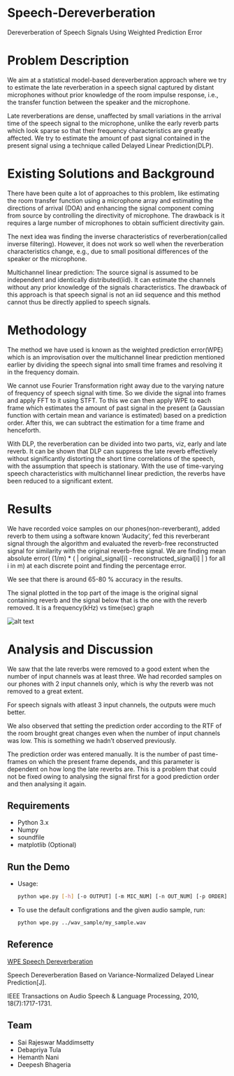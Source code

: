 # Speech-Dereverberation
Dereverberation of Speech Signals Using Weighted Prediction Error
# Problem Description

We aim at a statistical model-based dereverberation approach where we try to estimate the late reverberation in a speech signal captured by distant microphones without prior knowledge of the room impulse response, i.e., the transfer function between the speaker and the microphone.


Late reverberations are dense, unaffected by small variations in the arrival time of the speech signal to the microphone, unlike the early reverb parts which look sparse so that their frequency characteristics are greatly affected. We try to estimate the amount of past signal contained in the present signal using a technique called Delayed Linear Prediction(DLP). 

# Existing Solutions and Background

There have been quite a lot of approaches to this problem, like estimating the room transfer function using a microphone array and estimating the directions  of arrival (DOA) and enhancing the signal component coming from source by controlling the directivity of microphone. The drawback is it requires a large number of microphones to obtain sufficient directivity gain.



The next idea was  finding the inverse characteristics of reverberation(called inverse filtering). However, it does not work so well when the reverberation characteristics change, e.g., due to small positional differences of the speaker or the microphone. 



Multichannel linear prediction: The source signal is assumed to be independent and identically distributed(iid). It can estimate the channels without any prior knowledge of the signals characteristics. The drawback of this approach is that speech signal is not an iid sequence and this method cannot thus be directly applied to speech signals.

# Methodology

The method we have used is known as the  weighted prediction error(WPE) which is an improvisation over the multichannel linear prediction mentioned earlier by dividing the speech signal into small time frames and resolving it in the frequency domain. 


We cannot use Fourier Transformation right away due to the varying nature of frequency of speech signal with time. So we divide the signal into frames and apply FFT to it using STFT. To this we can then apply WPE to each frame which estimates the amount of past signal in the present (a Gaussian function with certain mean and variance is estimated) based on a prediction order. After this, we can subtract the estimation for a time frame and henceforth.



With DLP, the reverberation can be divided into two parts, viz, early and late reverb. It can be shown that DLP can suppress the late reverb effectively without significantly distorting the short time correlations of the speech, with the assumption that speech is stationary. With the use of time-varying speech characteristics with multichannel linear prediction, the reverbs have been reduced to a significant extent.


# Results

We have recorded voice samples on our phones(non-reverberant), added reverb to them using a software known ‘Audacity’, fed this reverberant signal through the algorithm and evaluated the reverb-free reconstructed signal for similarity with the original reverb-free signal. We are finding mean absolute error( (1/m) * ( | original_signal[i] - reconstructed_signal[i] | ) for all i in m) at each discrete point and finding the percentage error.



We see that there is around 65-80 % accuracy in the results.



The signal plotted in the top part of the image is the original signal containing reverb and the signal below that is the one with the 
reverb removed. It is a frequency(kHz) vs time(sec) graph

![alt text](https://github.com/mrajeswarasai/Speech-Dereverberation/blob/master/graph.png)

# Analysis and Discussion

We saw that the late reverbs were removed to a good extent when the number of input channels was at least three. We had recorded samples on our phones with 2 input channels only, which is why the reverb was not removed to a great extent.



For speech signals with atleast  3 input channels, the outputs were  much better. 



We also observed that setting the prediction order according to the RTF of the room brought great changes even when the  number of input channels was low. This is  something we hadn’t observed previously. 



The prediction order was entered manually. It is the number of past time-frames on which the present frame depends, and this parameter is dependent on how long the late reverbs are. This is a problem that could not be fixed owing to analysing the signal first for a good prediction order and then analysing it again.



## Requirements
 - Python 3.x
 - Numpy
 - soundfile
 - matplotlib (Optional) 

## Run the Demo
  - Usage:
    ```bash
    python wpe.py [-h] [-o OUTPUT] [-m MIC_NUM] [-n OUT_NUM] [-p ORDER] filename
    ```
  - To use the default configrations and the given audio sample, run:
    ```bash
    python wpe.py ../wav_sample/my_sample.wav
    ```

## Reference

[WPE Speech Dereverberation](http://www.kecl.ntt.co.jp/icl/signal/wpe/)

Speech Dereverberation Based on Variance-Normalized Delayed Linear Prediction[J]. 


IEEE Transactions on Audio Speech & Language Processing, 2010, 18(7):1717-1731.

## Team
 - Sai Rajeswar Maddimsetty
 - Debapriya Tula
 - Hemanth Nani
 - Deepesh Bhageria

